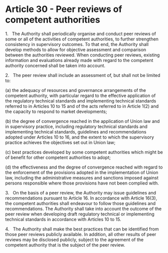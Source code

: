 # Article 30 - Peer reviews of competent authorities


1.   The Authority shall periodically organise and conduct peer reviews of some or all of the activities of competent authorities, to further strengthen consistency in supervisory outcomes. To that end, the Authority shall develop methods to allow for objective assessment and comparison between the authorities reviewed. When conducting peer reviews, existing information and evaluations already made with regard to the competent authority concerned shall be taken into account.

2.   The peer review shall include an assessment of, but shall not be limited to:

(a) the adequacy of resources and governance arrangements of the competent authority, with particular regard to the effective application of the regulatory technical standards and implementing technical standards referred to in Articles 10 to 15 and of the acts referred to in Article 1(2) and the capacity to respond to market developments;

(b) the degree of convergence reached in the application of Union law and in supervisory practice, including regulatory technical standards and implementing technical standards, guidelines and recommendations adopted under Articles 10 to 16, and the extent to which the supervisory practice achieves the objectives set out in Union law;

(c) best practices developed by some competent authorities which might be of benefit for other competent authorities to adopt;

(d) the effectiveness and the degree of convergence reached with regard to the enforcement of the provisions adopted in the implementation of Union law, including the administrative measures and sanctions imposed against persons responsible where those provisions have not been complied with.

3.   On the basis of a peer review, the Authority may issue guidelines and recommendations pursuant to Article 16. In accordance with Article 16(3), the competent authorities shall endeavour to follow those guidelines and recommendations. The Authority shall take into account the outcome of the peer review when developing draft regulatory technical or implementing technical standards in accordance with Articles 10 to 15.

4.   The Authority shall make the best practices that can be identified from those peer reviews publicly available. In addition, all other results of peer reviews may be disclosed publicly, subject to the agreement of the competent authority that is the subject of the peer review.
